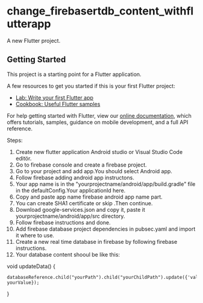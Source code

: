 # change_firebasertdb_content_withflutterapp

A new Flutter project.

## Getting Started

This project is a starting point for a Flutter application.

A few resources to get you started if this is your first Flutter project:

- [Lab: Write your first Flutter app](https://flutter.dev/docs/get-started/codelab)
- [Cookbook: Useful Flutter samples](https://flutter.dev/docs/cookbook)

For help getting started with Flutter, view our
[online documentation](https://flutter.dev/docs), which offers tutorials,
samples, guidance on mobile development, and a full API reference.


Steps:

1. Create new flutter application Android studio or Visual Studio Code editör.
2. Go  to firebase console and create a firebase project.
3. Go to your project and add app.You should select Android app.
4. Follow firebase adding android app instructons.
5. Your app name is in the "yourprojectname/android/app/build.gradle" file in the defaultConfig.Your applicationId here.
6. Copy and paste app name firebase android app name part.
7. You can create SHA1 certificate or skip .Then continue.
8. Download google-services.json and copy it, paste it yourprojectname/android/app/src directory.
9. Follow firebase instructions and done.
10. Add firebase database project dependencies in pubsec.yaml and import it where to use.
11. Create a new real time database in firebase by following firebase instructions.
12. Your database content shooul be like this:
 


 void updateData() {

    databaseReference.child("yourPath").child("yourChildPath").update({'value: yourValue});

  }
